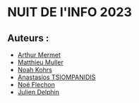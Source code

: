 # NUIT DE l'INFO 2023
## Auteurs :
- [Arthur Mermet]()
- [Matthieu Muller]()
- [Noah Kohrs]()
- [Anastasios TSIOMPANIDIS]()
- [Noé Flechon]()
- [Julien Delphin]()
